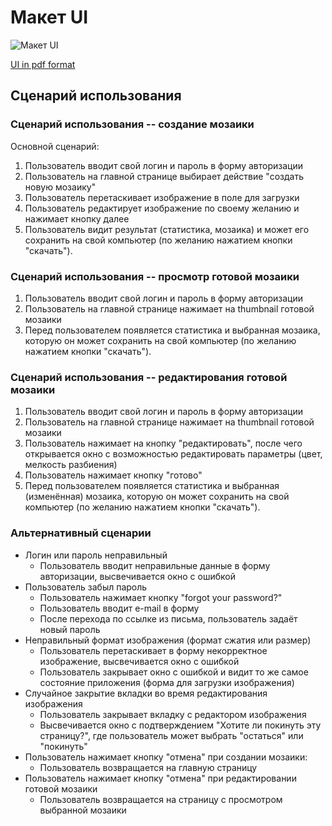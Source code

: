 # Макет UI
![Макет UI](<UI.png>)

[UI in pdf format](UI.pdf)



## Сценарий использования

### Сценарий использования -- создание мозаики

Основной сценарий:
1) Пользователь вводит свой логин и пароль в форму авторизации
2) Пользователь на главной странице выбирает действие "создать новую мозаику"
3) Пользователь перетаскивает изображение в поле для загрузки
4) Пользователь редактирует изображение по своему желанию и нажимает кнопку далее
5) Пользователь видит результат (статистика, мозаика) и может его сохранить на свой компьютер (по желанию нажатием кнопки "скачать").

### Сценарий использования -- просмотр готовой мозаики

1) Пользователь вводит свой логин и пароль в форму авторизации
2) Пользователь на главной странице нажимает на thumbnail готовой мозаики
3) Перед пользователем появляется статистика и выбранная мозаика, которую он может сохранить на свой компьютер (по желанию нажатием кнопки "скачать").

### Сценарий использования -- редактирования готовой мозаики

1) Пользователь вводит свой логин и пароль в форму авторизации
2) Пользователь на главной странице нажимает на thumbnail готовой мозаики
3) Пользователь нажимает на кнопку "редактировать", после чего открывается окно с возможностью редактировать параметры (цвет, мелкость разбиения)
4) Пользователь нажимает кнопку "готово"
5) Перед пользователем появляется статистика и выбранная (изменённая) мозаика, которую он может сохранить на свой компьютер (по желанию нажатием кнопки "скачать").

### Альтернативный сценарии
* Логин или пароль неправильный
	* Пользователь вводит неправильные данные в форму авторизации, высвечивается окно с ошибкой
* Пользователь забыл пароль
	* Пользователь нажимает кнопку "forgot your password?"
	* Пользователь вводит e-mail в форму
	* После перехода по ссылке из письма, пользователь задаёт новый пароль
* Неправильный формат изображения (формат сжатия или размер)
	* Пользователь перетаскивает в форму некорректное изображение, высвечивается окно с ошибкой
	* Пользователь закрывает окно с ошибкой и видит то же самое состояние приложения (форма для загрузки изображения)
* Случайное закрытие вкладки во время редактирования изображения
	* Пользователь закрывает вкладку с редактором изображения
	* Высвечивается окно с подтверждением "Хотите ли покинуть эту страницу?", где пользователь может выбрать "остаться" или "покинуть"
* Пользователь нажимает кнопку "отмена" при создании мозаики:
	* Пользователь возвращается на главную страницу
* Пользователь нажимает кнопку "отмена" при редактировании готовой мозаики
	* Пользователь возвращается на страницу с просмотром выбранной мозаики
